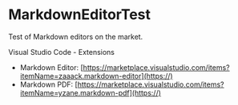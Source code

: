 # MarkdownEditorTest

Test of Markdown editors on the market.

Visual Studio Code - Extensions

* Markdown Editor: [https://marketplace.visualstudio.com/items?itemName=zaaack.markdown-editor](https://)
* Markdown PDF: [https://marketplace.visualstudio.com/items?itemName=yzane.markdown-pdf](https://)

